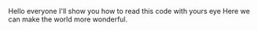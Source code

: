 Hello everyone 
I'll show you how to read this code with yours eye
Here we can make the world more wonderful.
